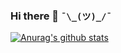 ### Hi there 👋 ```¯\_(ツ)_/¯```

[![Anurag's github stats](https://github-readme-stats.vercel.app/api?username=brokiem)](https://github.com/anuraghazra/github-readme-stats)
